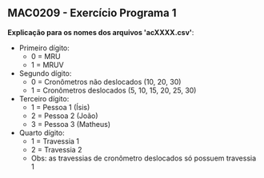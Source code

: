 ## MAC0209 - Exercício Programa 1


**Explicação para os nomes dos arquivos 'acXXXX.csv'**:

- Primeiro dígito:
    - 0 = MRU
    - 1 = MRUV
- Segundo dígito:
    - 0 = Cronômetros não deslocados (10, 20, 30)
    - 1 = Cronômetros deslocados (5, 10, 15, 20, 25, 30)
- Terceiro dígito:
    - 1 = Pessoa 1 (Ísis)
    - 2 = Pessoa 2 (João)
    - 3 = Pessoa 3 (Matheus)
- Quarto dígito:
    - 1 = Travessia 1
    - 2 = Travessia 2
    - Obs: as travessias de cronômetro deslocados só possuem travessia 1
